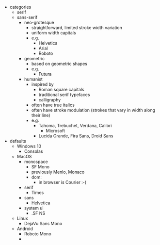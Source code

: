- categories
	- serif
	- sans-serif
		- neo-grotesque
			- straightforward, limited stroke width variation
			- uniform width capitals
			- e.g.
				- Helvetica
				- Arial
				- Roboto
		- geometric
			- based on geometric shapes
			- e.g.
				- Futura
		- humanist
			- inspired by
				- Roman square capitals
				- traditional serif typefaces
				- calligraphy
			- often have true italics
			- often have stroke modulation (strokes that vary in width along their line)
			- e.g.
				- Tahoma, Trebuchet, Verdana, Calibri
					- Microsoft
				- Lucida Grande, Fira Sans, Droid Sans
- defaults
	- Windows 10
		- Consolas
	- MacOS
		- monospace
			- SF Mono
			- previously Menlo, Monaco
			- dom:
				- in browser is Courier :-(
		- serif
			- Times
		- sans
			- Helvetica
		- system ui
			- .SF NS
	- Linux
		- DejaVu Sans Mono
	- Android
		- Roboto Mono
		-
